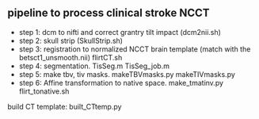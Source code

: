 ## pipeline to process clinical stroke NCCT

* step 1: dcm to nifti and correct grantry tilt impact (dcm2nii.sh)
* step 2: skull strip (SkullStrip.sh)
* step 3: registration to normalized NCCT brain template (match with the betsct1_unsmooth.nii) flirtCT.sh
* step 4: segmentation. TisSeg.m TisSeg_job.m
* step 5: make tbv, tiv masks. makeTBVmasks.py makeTIVmasks.py
* step 6: Affine transformation to native space. make_tmatinv.py flirt_tonative.sh

build CT template: built_CTtemp.py